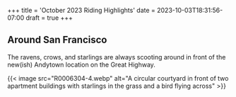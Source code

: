 +++
title = 'October 2023 Riding Highlights'
date = 2023-10-03T18:31:56-07:00
draft = true
+++

## Around San Francisco

The ravens, crows, and starlings are always scooting around in front of the new(ish) Andytown location on the Great Highway.

{{< image src="R0006304-4.webp" alt="A circular courtyard in front of two apartment buildings with starlings in the grass and a bird flying across" >}}
